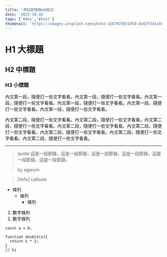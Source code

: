 ```yaml
---
title: '測試部落格md語法'
date: '2023-10-15'
tags: ['#dev','#test']
thumbnail: 'https://images.unsplash.com/photo-1507925921958-8a62f3d1a50d?ixlib=rb-4.0.3&ixid=M3wxMjA3fDB8MHxwaG90by1wYWdlfHx8fGVufDB8fHx8fA%3D%3D&auto=format&fit=crop&w=2952&q=80'
---
```


# H1 大標題
## H2 中標題
### H3 小標題

內文第一段，隨便打一些文字看看。內文第一段，隨便打一些文字看看。內文第一段，隨便打一些文字看看。內文第一段，隨便打一些文字看看。內文第一段，隨便打一些文字看看。內文第一段，隨便打一些文字看看。

內文第二段，隨便打一些文字看看。內文第二段，隨便打一些文字看看。內文第二段，隨便打一些文字看看。內文第二段，隨便打一些文字看看。內文第二段，隨便打一些文字看看。內文第二段，隨便打一些文字看看。內文第二段，隨便打一些文字看看。內文第二段，隨便打一些文字看看。

---

> quote 這是一段節錄，這是一段節錄，這是一段節錄，這是一段節錄，這是一段節錄，這是一段節錄，
>
> by agwurn

> [!info]
> callouts

- 條列
  - 條列
    - 條列

1. 數字條列
2. 數字條列


```js[class="line-numbers"]
const a = 0;

function double(x){
  return x * 2;
}
// hi
```
